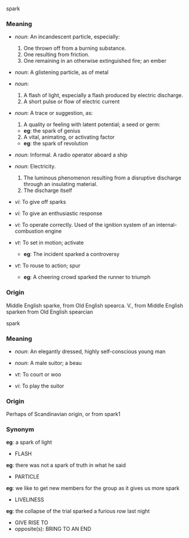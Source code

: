 spark
### Meaning
+ _noun_: An incandescent particle, especially:
   1. One thrown off from a burning substance.
   2. One resulting from friction.
   3. One remaining in an otherwise extinguished fire; an ember
+ _noun_: A glistening particle, as of metal
+ _noun_:
   1. A flash of light, especially a flash produced by electric discharge.
   2. A short pulse or flow of electric current
+ _noun_: A trace or suggestion, as:
   1. A quality or feeling with latent potential; a seed or germ:
    + __eg__: the spark of genius
   2. A vital, animating, or activating factor
    + __eg__: the spark of revolution
+ _noun_: Informal. A radio operator aboard a ship
+ _noun_: Electricity.
   1. The luminous phenomenon resulting from a disruptive discharge through an insulating material.
   2. The discharge itself

+ _vi_: To give off sparks
+ _vi_: To give an enthusiastic response
+ _vi_: To operate correctly. Used of the ignition system of an internal-combustion engine
+ _vt_: To set in motion; activate
    + __eg__: The incident sparked a controversy
+ _vt_: To rouse to action; spur
    + __eg__: A cheering crowd sparked the runner to triumph

### Origin

Middle English sparke, from Old English spearca. V., from Middle English sparken from Old English spearcian

spark
### Meaning
+ _noun_: An elegantly dressed, highly self-conscious young man
+ _noun_: A male suitor; a beau

+ _vt_: To court or woo
+ _vi_: To play the suitor

### Origin

Perhaps of Scandinavian origin, or from spark1

### Synonym

__eg__: a spark of light

+ FLASH

__eg__: there was not a spark of truth in what he said

+ PARTICLE

__eg__: we like to get new members for the group as it gives us more spark

+ LIVELINESS

__eg__: the collapse of the trial sparked a furious row last night

+ GIVE RISE TO
+ opposite(s): BRING TO AN END



